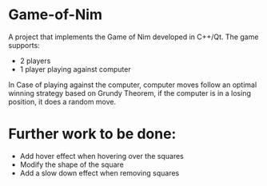 # Game-of-Nim

A project that implements the Game of Nim developed in C++/Qt.
The game supports:

* 2 players
* 1 player playing against computer

In Case of playing against the computer, computer moves follow an optimal winning strategy based on Grundy Theorem, if the computer is in a losing position, it does a random move.

# Further work to be done:

* Add hover effect when hovering over the squares
* Modify the shape of the square
* Add a slow down effect when removing squares

